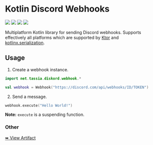 # Kotlin Discord Webhooks

![](https://img.shields.io/github/license/TASSIA710/diskord-webhooks?label=License)
![](https://img.shields.io/github/v/release/TASSIA710/diskord-webhooks?label=Stable)
![](https://img.shields.io/github/v/release/TASSIA710/diskord-webhooks?label=Preview&include_prereleases)
![](https://img.shields.io/github/workflow/status/TASSIA710/diskord-webhooks/Build/main?label=Build)

Multiplatform Kotlin library for sending Discord webhooks. Supports effectively all platforms
which are supported by [Ktor](https://github.com/ktorio/ktor) and
[kotlinx.serialization](https://github.com/Kotlin/kotlinx.serialization).





## Usage

1. Create a webhook instance.

```kotlin
import net.tassia.diskord.webhook.*

val webhook = Webhook("https://discord.com/api/webhooks/ID/TOKEN")
```

2. Send a message.

```kotlin
webhook.execute("Hello World!")
```

**Note:** `execute` is a suspending function.

### Other

[➥ View Artifact](https://nexus.tassia.net/#browse/browse:maven-public:net/tassia/diskord-webhooks/1.0.0)
